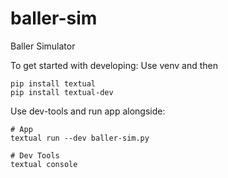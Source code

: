 # baller-sim
Baller Simulator

To get started with developing:
Use venv and then
```
pip install textual
pip install textual-dev
```


Use dev-tools and run app alongside:
```
# App
textual run --dev baller-sim.py

# Dev Tools
textual console
```